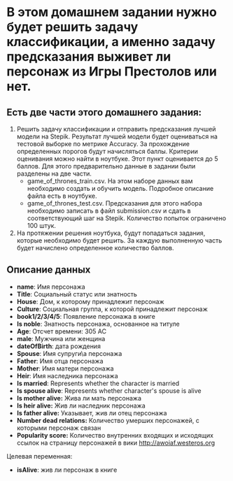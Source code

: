 # В этом домашнем задании нужно будет решить задачу классификации, а именно задачу предсказания выживет ли персонаж из Игры Престолов или нет.

## Есть две части этого домашнего задания: 
1. Решить задачу классификации и отправить предсказания лучшей модели на Stepik. Результат лучшей модели будет оцениваться на тестовой выборке по метрике Accuracy. За прохождение определенных порогов будут начисляться баллы. Критерии оценивания можно найти в ноутбуке. Этот пункт оценивается до 5 баллов. Для этого предварительно данные в задании были разделены на две части.
    * game_of_thrones_train.csv. На этом наборе данных вам необходимо создать и обучить модель. Подробное описание файла есть в ноутбуке.
    * game_of_thrones_test.csv. Предсказания для этого набора необходимо записать в файл submission.csv и сдать в соответствующий шаг на Stepik. Количество попыток ограничено 100 штук.
2. На протяжении решения ноутбука, будут попадаться задания, которые необходимо будет решить. За каждую выполненную часть будет начислено определенное количество баллов.

## Описание данных
* **name**: Имя персонажа
* **Title**: Социальный статус или знатность
* **House**: Дом, к которому принадлежит персонаж
* **Culture**: Социальная группа, к которой принадлежит персонаж
* **book1/2/3/4/5**: Появление персонажа в книге
* **Is noble**: Знатность персонажа, основанное на титуле
* **Age**: Отсчет времени: 305 AC
* **male**: Мужчина или женщина
* **dateOfBirth**: дата рождения
* **Spouse**: Имя супруги\а персонажа
* **Father**: Имя отца персонажа
* **Mother**: Имя матери персонажа
* **Heir**: Имя наследника персонажа
* **Is married**: Represents whether the character is married
* **Is spouse alive**: Represents whether character's spouse is alive
* **Is mother alive:** Жива ли мать персонажа
* **Is heir alive:** Жив ли наследник персонажа
* **Is father alive:** Указывает, жив ли отец персонажа
* **Number dead relations:** Количество умерших персонажей, с которыми персонаж связан
* **Popularity score:** Количество внутренних входящих и исходящих ссылок на страницу персонажей в вики http://awoiaf.westeros.org

Целевая переменная:
* **isAlive**: жив ли персонаж в книге
